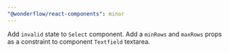 ```yaml
---
"@wonderflow/react-components": minor
---
```


Add `invalid` state to `Select` component. Add a `minRows` and `maxRows` props as a constraint to component `Textfield` textarea.

